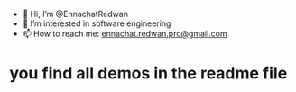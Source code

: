 - 👋 Hi, I’m @EnnachatRedwan
- 👀 I’m interested in software engineering
- 📫 How to reach me: ennachat.redwan.pro@gmail.com

<h1>you find all demos in the readme file</h1>

<!---
EnnachatRedwan/EnnachatRedwan is a ✨ special ✨ repository because its `README.md` (this file) appears on your GitHub profile.
You can click the Preview link to take a look at your changes.
--->

